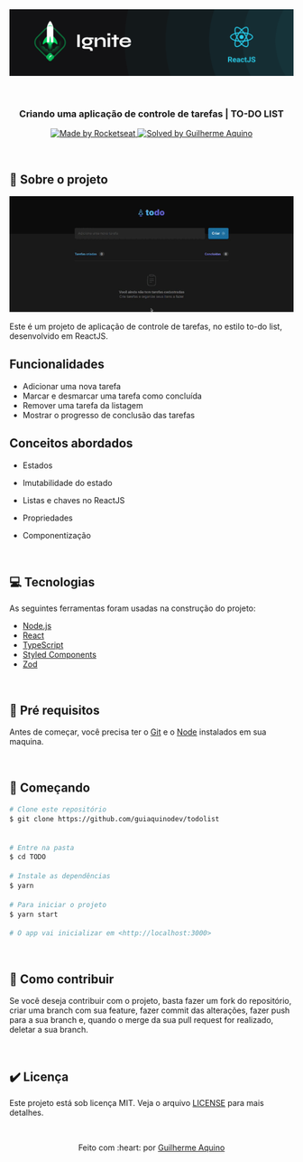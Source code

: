 <div align="center" id="top"> 
  <img src="./.github/ignite.png" alt="Criando uma Todo List" />

&#xa0;

</div>

<h3 align="center">
  Criando uma aplicação de controle de tarefas | TO-DO LIST
</h3>

<p align="center">
  <a href="https://rocketseat.com.br">
    <img alt="Made by Rocketseat" src="https://img.shields.io/badge/made%20by-Rocketseat-%2306b656?style=flat-square">
  </a>
  
  <a href="https://www.linkedin.com/in/dev-guilherme-aquino/">
    <img alt="Solved by Guilherme Aquino" src="https://img.shields.io/badge/solved%20by-Guilherme%20Aquino-%2306b656?style=flat-square">
  </a>
</p>

&#xa0;

## :rocket: Sobre o projeto

 <p align="center">
 <img src="./.github/todo.gif" alt="Criando uma Todo List"/>
 </p>
 
Este é um projeto de aplicação de controle de tarefas, no estilo to-do list, desenvolvido em ReactJS.


## Funcionalidades

- Adicionar uma nova tarefa
- Marcar e desmarcar uma tarefa como concluída
- Remover uma tarefa da listagem
- Mostrar o progresso de conclusão das tarefas


## Conceitos abordados

- Estados
- Imutabilidade do estado
- Listas e chaves no ReactJS
- Propriedades
- Componentização

  &#xa0;

## 💻 Tecnologias

As seguintes ferramentas foram usadas na construção do projeto:

- [Node.js](https://nodejs.org/en/)
- [React](https://pt-br.reactjs.org/)
- [TypeScript](https://www.typescriptlang.org/)
- [Styled Components](https://styled-components.com/)
- [Zod](https://zod.dev/)

&#xa0;

## :memo: Pré requisitos

Antes de começar, você precisa ter o [Git](https://git-scm.com) e o [Node](https://nodejs.org/en/) instalados em sua maquina.

&#xa0;

## :wrench: Começando

```bash
# Clone este repositório
$ git clone https://github.com/guiaquinodev/todolist


# Entre na pasta
$ cd TODO

# Instale as dependências
$ yarn

# Para iniciar o projeto
$ yarn start

# O app vai inicializar em <http://localhost:3000>
```

&#xa0;

## :thinking: Como contribuir

Se você deseja contribuir com o projeto, basta fazer um fork do repositório, criar uma branch com sua feature, fazer commit das alterações, fazer push para a sua branch e, quando o merge da sua pull request for realizado, deletar a sua branch.

&#xa0;

## ✔️ Licença

Este projeto está sob licença MIT. Veja o arquivo [LICENSE](LICENSE.md) para mais detalhes.

&#xa0;

<div align="center">
Feito com :heart: por <a href="https://github.com/guiaquinodev" target="_blank">Guilherme Aquino</a>
</div>
